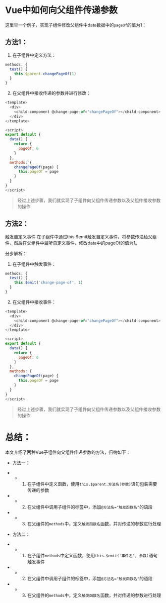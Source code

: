 # Vue中如何向父组件传递参数

这里举一个例子，实现子组件修改父组件中data数据中的`pageOf`的值为1：

## 方法1：

1. 在子组件中定义方法：
```javascript
methods: {
  test() {
    this.$parent.changePageOf(1)
  }
}
```
2. 在父组件中接收传递的参数并进行修改：
```javascript
<template>
  <div>
    <child-component @change-page-of="changePageOf"></child-component>
  </div>
</template>

<script>
export default {
  data() {
    return {
      pageOf: 0
    }
  },
  methods: {
    changePageOf(page) {
      this.pageOf = page
    }
  }
}
</script>
```
> 经过上述步骤，我们就实现了子组件向父组件传递参数以及父组件接收参数的操作

## 方法2：
触发自定义事件
在子组件中通过this.$emit触发自定义事件，将参数传递给父组件，然后在父组件中监听自定义事件，修改data中的pageOf的值为1。

分步解析：

1. 在子组件中触发事件：
```javascript
methods: {
  test() {
    this.$emit('change-page-of', 1)
  }
}
```

2. 在父组件中接收事件：
```javascript
<template>
  <div>
    <child-component @change-page-of="changePageOf"></child-component>
  </div>
</template>

<script>
export default {
  data() {
    return {
      pageOf: 0
    }
  },
  methods: {
    changePageOf(page) {
      this.pageOf = page
    }
  }
}
</script>
```

> 经过上述步骤，我们就实现了子组件向父组件传递参数以及父组件接收参数的操作

# 总结：

本文介绍了两种Vue子组件向父组件传递参数的方法，归纳如下：

- 方法一：
- - 1. 在子组件中定义函数，使用`this.$parent.方法名(参数)`语句包装需要传递的参数
- - 2. 在父组件中调用子组件的标签中，添加`@方法名="触发函数名"`的语段
- - 3. 在父组件的`methods`中，定义`触发函数名`函数，并对传递的参数进行处理

- 方法二：
- - 1. 在子组件`methods`中定义函数，使用`this.$emit('事件名', 参数)`语句触发事件
- - 2. 在父组件中调用子组件的标签中，添加`@方法名="触发函数名"`的语段
- - 3. 在父组件的`methods`中，定义`触发函数名`函数，并对传递的参数进行处理